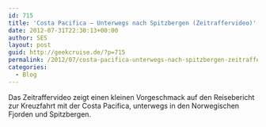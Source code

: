 ```yaml
---
id: 715
title: 'Costa Pacifica – Unterwegs nach Spitzbergen (Zeitraffervideo)'
date: 2012-07-31T22:30:13+00:00
author: SES
layout: post
guid: http://geekcruise.de/?p=715
permalink: /2012/07/costa-pacifica-unterwegs-nach-spitzbergen-zeitraffervideo/
categories:
  - Blog
---
```

Das Zeitraffervideo zeigt einen kleinen Vorgeschmack auf den Reisebericht zur Kreuzfahrt mit der Costa Pacifica, unterwegs in den Norwegischen Fjorden und Spitzbergen.
